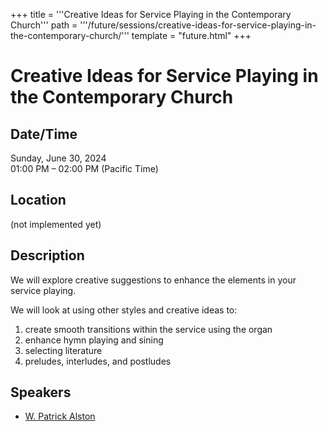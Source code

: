 +++
title = '''Creative Ideas for Service Playing in the Contemporary Church'''
path = '''/future/sessions/creative-ideas-for-service-playing-in-the-contemporary-church/'''
template = "future.html"
+++

<h1>Creative Ideas for Service Playing in the Contemporary Church</h1>
<h2>Date/Time</h2>
<p>Sunday, June 30, 2024<br>
01:00 PM – 02:00 PM (Pacific Time)</p>
<h2>Location</h2>
(not implemented yet)
<h2>Description</h2>
We will explore creative suggestions to enhance the elements in your service playing.

We will look at using other styles and creative ideas to:
1. create smooth transitions within the service using the organ
2. enhance hymn playing and sining
3. selecting literature
4. preludes, interludes, and postludes
<h2>Speakers</h2>
<ul><li><a href="/future/speakers/w-patrick-alston/">W. Patrick Alston</a></li>

